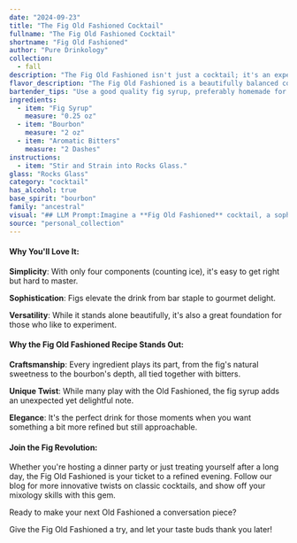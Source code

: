 ```yaml
---
date: "2024-09-23"
title: "The Fig Old Fashioned Cocktail"
fullname: "The Fig Old Fashioned Cocktail"
shortname: "Fig Old Fashioned"
author: "Pure Drinkology"
collection:
  - fall
description: "The Fig Old Fashioned isn't just a cocktail; it's an experience. Imagine the robust, oaky bourbon you love, but with a gentle nudge towards sweetness and depth, thanks to the fig syrup. Figs bring this unique balance of sweetness and earthiness that's perfect for those who like their drinks with a bit of character. "
flavor_description: "The Fig Old Fashioned is a beautifully balanced cocktail.  The fig syrup adds a touch of sweetness with earthy, jammy notes that complement the bourbon's oaky spice.  Aromatic bitters provide a subtle layer of complexity, enhancing the fig and bourbon flavors.  The result is a smooth, mellow, and utterly satisfying drink with a lingering warmth. "
bartender_tips: "Use a good quality fig syrup, preferably homemade for a more complex flavor. A dash of Angostura bitters adds a warm spice that complements the fig.  Muddle the fig syrup with the bitters in the bottom of the glass to release its aromas.  Use a large ice cube for slower dilution and a smoother drink.  Garnish with a fig slice or a sprig of rosemary for a touch of elegance. "
ingredients:
  - item: "Fig Syrup"
    measure: "0.25 oz"
  - item: "Bourbon"
    measure: "2 oz"
  - item: "Aromatic Bitters"
    measure: "2 Dashes"
instructions:
  - item: "Stir and Strain into Rocks Glass."
glass: "Rocks Glass"
category: "cocktail"
has_alcohol: true
base_spirit: "bourbon"
family: "ancestral"
visual: "## LLM Prompt:Imagine a **Fig Old Fashioned** cocktail, a sophisticated blend of **fig syrup**, **bourbon**, and **aromatic bitters**. Describe its appearance, focusing on:* **Color:** Is it a deep amber, a rich mahogany, or perhaps a lighter, honeyed hue?* **Texture:** Is it clear and smooth, or does it have a slight cloudiness from the fig syrup? * **Garnish:**  What is used to enhance its visual appeal?  Perhaps a sprig of fresh rosemary, a thin slice of fig, or a twist of orange peel?* **Glass:**  Does it sit in a classic old fashioned glass with a thick base, or a more contemporary coupe?Focus on crafting a vivid and sensory description of the cocktail's appearance.  Don't just describe it, paint a picture with your words. "
source: "personal_collection"
---
```



#### Why You'll Love It:

**Simplicity**: With only four components (counting ice), it's easy to get right but hard to master. 

**Sophistication**: Figs elevate the drink from bar staple to gourmet delight.

**Versatility**: While it stands alone beautifully, it's also a great foundation for those who like to experiment.


#### Why the Fig Old Fashioned Recipe Stands Out:

**Craftsmanship**: Every ingredient plays its part, from the fig's natural sweetness to the bourbon's depth, all tied together with bitters.

**Unique Twist**: While many play with the Old Fashioned, the fig syrup adds an unexpected yet delightful note.

**Elegance**: It's the perfect drink for those moments when you want something a bit more refined but still approachable.

#### Join the Fig Revolution:

Whether you're hosting a dinner party or just treating yourself after a long day, the Fig Old Fashioned is your ticket to a refined evening. Follow our blog for more innovative twists on classic cocktails, and show off your mixology skills with this gem.

Ready to make your next Old Fashioned a conversation piece? 

Give the Fig Old Fashioned a try, and let your taste buds thank you later!

<!-- section break -->
